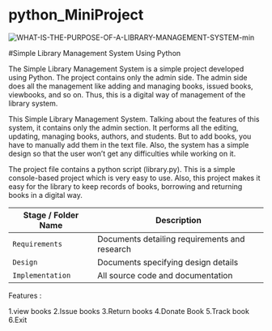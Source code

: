 # python_MiniProject
![WHAT-IS-THE-PURPOSE-OF-A-LIBRARY-MANAGEMENT-SYSTEM-min](https://user-images.githubusercontent.com/62294775/132091096-090c2b12-ac41-45d1-a589-fe6ea2c390a2.png)


#Simple Library Management System Using Python

The Simple Library Management System is a simple project developed using Python. The project contains only the admin side. The admin side does all the management like adding and managing books, issued books, viewbooks, and so on. Thus, this is a digital way of management of the library system.

This Simple Library Management System. Talking about the features of this system, it contains only the admin section. It performs all the editing, updating, managing books, authors, and students. But to add books, you have to manually add them in the text file. Also, the system has a simple design so that the user won’t get any difficulties while working on it.

The project file contains a python script (library.py). This is a simple console-based project which is very easy to use. Also, this project makes it easy for the library to keep records of books, borrowing and returning books in a digital way.


 | Stage / Folder Name   | Description   |
 |-----|-----|
 | `Requirements` | Documents detailing requirements and research |
 | `Design` | Documents specifying design details |
 | `Implementation` | All source code and documentation |


Features :

1.view books
2.Issue books
3.Return books
4.Donate Book
5.Track book
6.Exit
